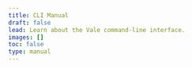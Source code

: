 ```yaml
---
title: CLI Manual
draft: false
lead: Learn about the Vale command-line interface.
images: []
toc: false
type: manual
---
```

